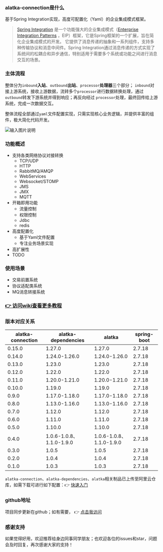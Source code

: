 ### alatka-connection是什么

基于Spring Integration实现，高度可配置化（Yaml）的企业集成模式框架。

> [Spring Integration](https://spring.io/projects/spring-integration)
> 是一个功能强大的企业集成模式（[Enterprise Integration Patterns](http://www.eaipatterns.com)
> ，EIP）框架，它是Spring框架的一个扩展，旨在简化企业集成模式的开发。
> 它提供了消息传递的抽象和一系列组件，支持多种传输协议和消息中间件。Spring
> Integration通过消息传递的方式实现了系统间的松耦合和异步通信，特别适用于需要多个系统或功能之间进行消息交互的场景。

### 主体流程

整体分为`inbound`**入站**、`outbound`**出站**、`processor`**处理器**三个部分；
`inbound`对接上游系统，接收上游数据，流转多个`processor`进行数据转换处理，通过`outbound`转发下游系统并得到响应；再反向经过
`processor`处理，最终回传给上游系统，完成一次数据交互。

整体流程全部通过`yaml`文件配置实现，只需实现核心业务逻辑，并提供丰富的组件，极大简化代码开发。

![输入图片说明](https://foruda.gitee.com/images/1732331639122176984/d37045c1_2152177.png "alatka-connection流程概述.drawio.png")

### 功能概述

- 支持各类网络协议对接转换
    - TCP/UDP
    - HTTP
    - RabbitMQ/AMQP
    - WebServices
    - Websocket/STOMP
    - JMS
    - JMX
    - MQTT
- 开箱即用功能
    - 流量控制
    - 权限控制
    - Jdbc
    - redis
- 高度配置化
    - 基于Yaml文件配置
    - 专注业务场景实现
- 高扩展性
- TODO

### 使用场景

- 交易前置系统
- 协议适配类系统
- MQ消息转接系统

### [ :point_right: 访问wiki查看更多教程](https://gitee.com/asuka2001/alatka-connection/wikis)

### 版本对应关系

| alatka-connection | alatka-dependencies     | alatka                  | spring-boot |
|-------------------|-------------------------|-------------------------|-------------|
| 0.15.0            | 1.27.0                  | 1.27.0                  | 2.7.18      |
| 0.14.0            | 1.24.0-1.26.0           | 1.24.0-1.26.0           | 2.7.18      |
| 0.13.0            | 1.23.0                  | 1.23.0                  | 2.7.18      |
| 0.12.0            | 1.22.0                  | 1.22.0                  | 2.7.18      |
| 0.11.0            | 1.20.0-1.21.0           | 1.20.0-1.21.0           | 2.7.18      |
| 0.10.0            | 1.19.0                  | 1.19.0                  | 2.7.18      |
| 0.9.0             | 1.17.0-1.18.0           | 1.17.0-1.18.0           | 2.7.18      |
| 0.8.0             | 1.13.0-1.16.0           | 1.13.0-1.16.0           | 2.7.18      |
| 0.7.0             | 1.12.0                  | 1.12.0                  | 2.7.18      |
| 0.6.0             | 1.11.0                  | 1.11.0                  | 2.7.18      |
| 0.5.0             | 1.10.0                  | 1.10.0                  | 2.7.18      |
| 0.4.0             | 1.0.6-1.0.8、1.1.0-1.9.0 | 1.0.6-1.0.8、1.1.0-1.9.0 | 2.7.18      |
| 0.3.0             | 1.0.5                   | 1.0.5                   | 2.7.18      |
| 0.2.0             | 1.0.4                   | 1.0.4                   | 2.7.18      |
| 0.1.0             | 1.0.3                   | 1.0.3                   | 2.7.18      |

`alatka-connection`、`alatka-dependencies`、`alatka`相关制品已上传至阿里云仓库，如需下载可进行如下配置：:point_right: [快速入门](https://gitee.com/asuka2001/alatka-connection/wikis/%E4%BA%8C%E3%80%81%E5%BF%AB%E9%80%9F%E5%85%A5%E9%97%A8)

### github地址

项目同步更新在github；如有需要， :point_right: [点击我访问](https://github.com/goGetSomeFries/alatka-connection)

### 感谢支持

如果觉得好用，欢迎推荐给身边同事同学朋友；也欢迎各位的issues和star，问题会及时回复，再次感谢大家的支持！